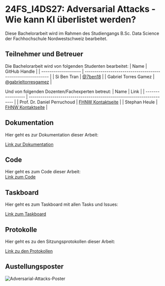 # 24FS_I4DS27: Adversarial Attacks - Wie kann KI überlistet werden?

Diese Bachelorarbeit wird im Rahmen des Studiengangs B.Sc. Data Science der Fachhochschule Nordwestschweiz bearbeitet.

## Teilnehmer und Betreuer
Die Bachelorarbeit wird von folgenden Studenten bearbeitet:
| Name                 | GitHub Handle                                                |
| -------------------- | ------------------------------------------------------------ |
| Si Ben Tran          | [@7ben18](https://github.com/7ben18)                         |
| Gabriel Torres Gamez | [@gabrieltorresgamez](https://github.com/gabrieltorresgamez) |

Und von folgenden Dozenten/Fachexperten betreut:
| Name              | Link                                                                   |
| ----------------- | ---------------------------------------------------------------------- |
| Prof. Dr. Daniel Perruchoud | [FHNW Kontaktseite](https://www.fhnw.ch/de/personen/daniel-perruchoud) |
| Stephan Heule     | [FHNW Kontaktseite](https://www.fhnw.ch/de/personen/stephan-heule)     |

## Dokumentation
Hier geht es zur Dokumentation dieser Arbeit:

[Link zur Dokumentation](https://github.com/AdversarialAttacks/report)

## Code 
Hier geht es zum Code dieser Arbeit:   
[Link zum Code](https://github.com/AdversarialAttacks/main)

## Taskboard
Hier geht es zum Taskboard mit allen Tasks und Issues:

[Link zum Taskboard](https://github.com/orgs/AdversarialAttacks/projects/1)

## Protokolle
Hier geht es zu den Sitzungsprotokollen dieser Arbeit:

[Link zu den Protokollen](https://github.com/orgs/AdversarialAttacks/discussions/categories/protokolle)

## Austellungsposter

![Adversarial-Attacks-Poster](https://github.com/user-attachments/assets/2714f7cc-49ec-4d2c-94d4-855c302a336e)
